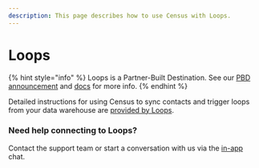 ```yaml
---
description: This page describes how to use Census with Loops.
---
```


# Loops

{% hint style="info" %}
Loops is a Partner-Built Destination. See our [PBD announcement](https://www.getcensus.com/blog/announcing-partner-built-destinations) and [docs](https://developers.getcensus.com/custom-destinations/partner-destinations) for more info.
{% endhint %}

Detailed instructions for using Census to sync contacts and trigger loops from your data warehouse are [provided by Loops](https://loops.so/docs/integrations/census).

### Need help connecting to Loops?

Contact the support team or start a conversation with us via the [in-app](https://app.getcensus.com) chat.

